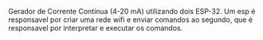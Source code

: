 Gerador de Corrente Contínua (4-20 mA) utilizando dois ESP-32.
Um esp é responsavel por criar uma rede wifi e enviar comandos ao segundo, que é responsavel por interpretar e executar os comandos.
